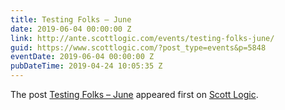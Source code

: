 ```yaml
---
title: Testing Folks – June
date: 2019-06-04 00:00:00 Z
link: http://ante.scottlogic.com/events/testing-folks-june/
guid: https://www.scottlogic.com/?post_type=events&p=5848
eventDate: 2019-06-04 00:00:00 Z
pubDateTime: 2019-04-24 10:05:35 Z
---
```


<p>The post <a rel="nofollow" href="http://ante.scottlogic.com/events/testing-folks-june/">Testing Folks &#8211; June</a> appeared first on <a rel="nofollow" href="http://ante.scottlogic.com">Scott Logic</a>.</p>
